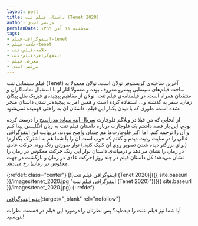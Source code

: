 ```yaml
---
layout: post
title: داستان فیلم تنت (Tenet 2020)
author: مرتضی اسدی
persianDate: سه‌شنبه ۱۱ آذر ۱۳۹۹
tags:
- اینفوگرافی-فیلم-tenet
- خلاصه-فیلم-tenet
- خلاصه-فیلم-تنت
- اینفوگرافی-فیلم-تنت
- معرفی-فیلم
- مرتضی-اسدی
---
```


فیلم سینمایی تنت (Tenet) آخرین ساخته‌ی کریستوفر نولان است. نولان معمولا به ساخت فیلم‌های سینمایی پیشرو معروف بوده و معمولا آثار او با استقبال تماشاگران و منتقدان همراه است. در فیلمنامه‌ی فیلم تنت، نولان از مفاهیم پیچیده‌ی فیزیک مثل پیکان زمان، سفر به گذشته و... استفاده کرده است و همین امر به پیچیده‌تر شدن داستان منجر شده است، طوری که با دیدن یکبار این فیلم، داستان آن به راحتی فهمیده نمی‌‍شود. 



از آنجایی که من قبلا در وبلاگم فلوچارت [سریال آینه سیاه: بندراسنچ](http://asadiweb.ir/%D8%AE%D9%84%D8%A7%D8%B5%D9%87-%D9%86%D9%82%D8%AF-%D8%A2%DB%8C%D9%86%D9%87-%D8%B3%DB%8C%D8%A7%D9%87-%D8%A8%D9%86%D8%AF%D8%B1%D8%A7%D8%B3%D9%86%DA%86/) را درست کرده بودم، این بار قصد داشتم یک فلوچارت درباره داستان فیلم تنت به زبان انگلیسی پیدا کنم و آن را ترجمه کنم، اما اکثر فلوچارت‌ها هم چندان واضح نبودند. درنهایت این اینفوگرافی عالی را در سایت ردیت دیدم و گفتم که خوب است آن را با شما هم به اشتراک بگذارم: (برای بزرگتر دیده شدن تصویر روی آن کلیک کنید.) نوار صورتی رنگ روند حرکت عادی در زمان را نشان می‌دهد  و درمیانه‌ی داستان نوار آبی رنگ حرکت معکوس در زمان را نشان می‌دهد؛ کل داستان فیلم در چند روز (حرکت عادی در زمان و بازگشت در جهت معکوس در زمان) رخ می‌دهد.

{:refdef: class="center"}
[![اینفوگرافی فیلم تنت (Tenet 2020)]({{ site.baseurl }}/images/tenet_2020.jpg "اینفوگرافی فیلم تنت (Tenet 2020)")]({{ site.baseurl }}/images/tenet_2020.jpg)
{: refdef}


[منبع اینفوگرافی](https://www.reddit.com/r/tenet/comments/ioq4ac/tenet_infograph_timeline/){:target="_blank" rel="nofollow"}

آیا شما نیز فیلم نتنت را دیده‌اید؟ پس نظرتان را درمورد این فیلم در قسمت نظرات بنویسید!
